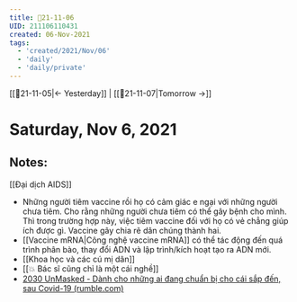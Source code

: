 ```yaml
---
title: 📝21-11-06
UID: 211106110431
created: 06-Nov-2021
tags:
  - 'created/2021/Nov/06'
  - 'daily'
  - 'daily/private'
---
```

[[📝21-11-05|<- Yesterday]] | [[📝21-11-07|Tomorrow ->]]
# Saturday, Nov 6, 2021

## Notes:

[[Đại dịch AIDS]]

- Những người tiêm vaccine rồi họ có cảm giác e ngại với những người chưa tiêm. Cho rằng những người chưa tiêm có thể gây bệnh cho mình. Thì trong trường hợp này, việc tiêm vaccine đối với họ có vẻ chẳng giúp ích được gì. Vaccine gây chia rẽ dân chúng thành hai.
- [[Vaccine mRNA|Công nghệ vaccine mRNA]] có thể tác động đến quá trình phân bào, thay đổi ADN và lập trình/kích hoạt tạo ra ADN mới.
- [[Khoa học và các cú mị dân]]
- [[💥 Bác sĩ cũng chỉ là một cái nghề]]
- [2030 UnMasked - Dành cho những ai đang chuẩn bị cho cái sắp đến, sau Covid-19 (rumble.com)](https://rumble.com/vo6j63-2030-unmasked-dnh-cho-nhng-ai-ang-chun-b-cho-ci-sp-n-sau-covid-19.html)